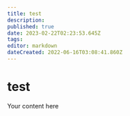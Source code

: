 ```yaml
---
title: test
description: 
published: true
date: 2023-02-22T02:23:53.645Z
tags: 
editor: markdown
dateCreated: 2022-06-16T03:08:41.860Z
---
```


# test
Your content here